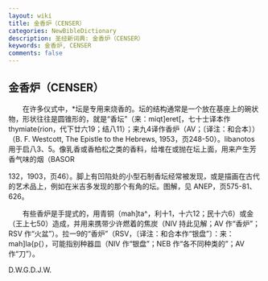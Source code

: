 ```yaml
---
layout: wiki
title: 金香炉（CENSER）
categories: NewBibleDictionary
description: 圣经新词典: 金香炉（CENSER）
keywords: 金香炉, CENSER
comments: false
---
```


## 金香炉（CENSER）

　　在许多仪式中，*坛是专用来烧香的。坛的结构通常是一个放在基座上的碗状物，形状往往是圆锥形的，就是“香坛”（来：miqt]eret[，七十士译本作 thymiate{rion，代下廿六19；结八11）；来九4译作香炉（AV；〔译注：和合本〕）（B. F. Westcott, The Epistle to the Hebrews, 1953，页248-50）。libanotos 用于启八3、5。像乳香或香柏松之类的香料，给堆在或抛在坛上面，用来产生芳香气味的烟（BASOR

132，1903，页46）。脚上有凹陷处的小型石制香坛经常被发现，或是描画在古代的艺术品上，例如在米吉多发现的那个有角的坛。图解，见 ANEP，页575-81、626。

　　有些香炉是手提式的，用青铜（mah]ta^，利十1，十六12；民十六6）或金（王上七50）造成，并用来携带少许燃着的焦炭（NIV 持此见解；AV 作“香炉”；RSV 作“火盆”）。拉一9的“香炉”（RSV，〔译注：和合本作“银盘”〕：来：mah]la{p{），可能指别种器皿（NIV 作“银盘”；NEB 作“各不同种类的”；AV作“刀”）。

D.W.G.D.J.W.






